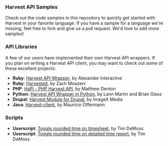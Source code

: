 ### Harvest API Samples

Check out the code samples in this repository to quickly get started with Harvest in your favorite language. If you have a sample for a language we're missing, feel free to fork and give us a pull request. We'd love to add more samples!

### API Libraries

A few of our users have implemented their own Harvest API wrappers. If you plan on writing a Harvest API client, you may want to check out some of these excellent projects:

* **Ruby**: [Harvest API Wrapper](http://github.com/aiaio/harvest/tree/master/lib), by Alexander Interactive
* **Ruby**: [Harvested](http://github.com/zmoazeni/harvested), by Zach Moazeni
* **PHP**: [HaPi - PHP Harvest API](http://labs.mdbitz.com/harvest-api/), by Matthew Denton
* **Python**: [Harvest API Wrapper in Python](http://github.com/lann/Harvest), by Lann Martin and Brian Glass
* **Drupal**: [Harvest Module for Drupal](http://drupal.org/project/harvest), by ImageX Media
* **Java**: [Harvest-client](http://github.com/moffermann/harvest-client), by Mauricio Offermann

### Scripts

* **Userscript**: [Toggle rounded time on timesheet](http://userscripts.org/scripts/show/95503), by Tim DeMoss
* **Userscript**: [Toggle rounded time on detailed time report](http://userscripts.org/scripts/show/95575), by Tim DeMoss